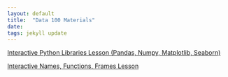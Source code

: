 ```yaml
---
layout: default
title:  "Data 100 Materials"
date:  
tags: jekyll update
---
```

[Interactive Python Libraries Lesson (Pandas, Numpy, Matplotlib, Seaborn)](http://carloc.me/python_libraries.html)

[Interactive Names, Functions, Frames Lesson](http://carloc.me/python_2.html)
